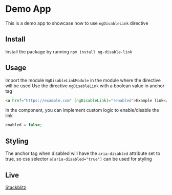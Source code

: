 # Demo App

This is a demo app to showcase how to use `ngDisableLink` directive

## Install

Install the package by running `npm install ng-disable-link`

## Usage

Import the module `NgDisableLinkModule` in the module where the directive will be used
Use the directive `ngDisableLink` with a boolean value in anchor tag

``` html
<a href="https://example.com" [ngDisableLink]="!enabled">Example link</a>
```

In the component, you can implement custom logic to enable/disable the link

``` ts
enabled = false;
```

## Styling

The anchor tag when disabled will have the `aria-disabled` attribute set to true, so css selector `a[aria-disabled="true"]` can be used for styling

## Live
[Stackblitz](https://stackblitz.com/edit/ng-disable-link-demo)
